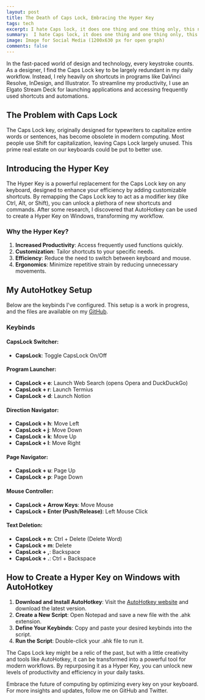 ```yaml
---
layout: post
title: The Death of Caps Lock, Embracing the Hyper Key
tags: tech
excerpt: I hate Caps lock, it does one thing and one thing only, this needs to change.
summary:  I hate Caps lock, it does one thing and one thing only, this needs to change.
image: Image for Social Media (1200x630 px for open graph)
comments: false
---
```


In the fast-paced world of design and technology, every keystroke counts. As a designer, I find the Caps Lock key to be largely redundant in my daily workflow. Instead, I rely heavily on shortcuts in programs like DaVinci Resolve, InDesign, and Illustrator. To streamline my productivity, I use an Elgato Stream Deck for launching applications and accessing frequently used shortcuts and automations.

## The Problem with Caps Lock

The Caps Lock key, originally designed for typewriters to capitalize entire words or sentences, has become obsolete in modern computing. Most people use Shift for capitalization, leaving Caps Lock largely unused. This prime real estate on our keyboards could be put to better use.

## Introducing the Hyper Key

The Hyper Key is a powerful replacement for the Caps Lock key on any keyboard, designed to enhance your efficiency by adding customizable shortcuts. By remapping the Caps Lock key to act as a modifier key (like Ctrl, Alt, or Shift), you can unlock a plethora of new shortcuts and commands. After some research, I discovered that AutoHotkey can be used to create a Hyper Key on Windows, transforming my workflow.

### Why the Hyper Key?

1. **Increased Productivity**: Access frequently used functions quickly.
2. **Customization**: Tailor shortcuts to your specific needs.
3. **Efficiency**: Reduce the need to switch between keyboard and mouse.
4. **Ergonomics**: Minimize repetitive strain by reducing unnecessary movements.

## My AutoHotkey Setup

Below are the keybinds I've configured. This setup is a work in progress, and the files are available on my [GitHub](https://github.com).

### Keybinds

#### CapsLock Switcher:
- **CapsLock**: Toggle CapsLock On/Off

#### Program Launcher:
- **CapsLock + e**: Launch Web Search (opens Opera and DuckDuckGo)
- **CapsLock + r**: Launch Termius
- **CapsLock + d**: Launch Notion

#### Direction Navigator:
- **CapsLock + h**: Move Left
- **CapsLock + j**: Move Down
- **CapsLock + k**: Move Up
- **CapsLock + l**: Move Right

#### Page Navigator:
- **CapsLock + u**: Page Up
- **CapsLock + p**: Page Down

#### Mouse Controller:
- **CapsLock + Arrow Keys**: Move Mouse
- **CapsLock + Enter (Push/Release)**: Left Mouse Click

#### Text Deletion:
- **CapsLock + n**: Ctrl + Delete (Delete Word)
- **CapsLock + m**: Delete
- **CapsLock + ,**: Backspace
- **CapsLock + .**: Ctrl + Backspace

## How to Create a Hyper Key on Windows with AutoHotkey

1. **Download and Install AutoHotkey**: Visit the [AutoHotkey website](https://www.autohotkey.com) and download the latest version.
2. **Create a New Script**: Open Notepad and save a new file with the .ahk extension.
3. **Define Your Keybinds**: Copy and paste your desired keybinds into the script.
4. **Run the Script**: Double-click your .ahk file to run it.

The Caps Lock key might be a relic of the past, but with a little creativity and tools like AutoHotkey, it can be transformed into a powerful tool for modern workflows. By repurposing it as a Hyper Key, you can unlock new levels of productivity and efficiency in your daily tasks.

Embrace the future of computing by optimizing every key on your keyboard. For more insights and updates, follow me on GitHub and Twitter.
